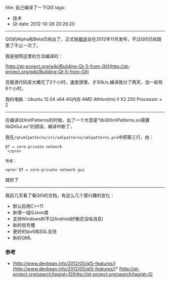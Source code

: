 title: 自己编译了一下Qt5
tags:
  - 技术
  - Qt
date: 2012-10-28 20:26:20
---

Qt5的Alpha和Beta已经出了，正式版[据说](http://qt-project.org/wiki/Qt-5#d50ae403cb49a205bdf789f377f5cfe6)会在2012年11月发布，不过Qt5已经跳票了不止一次了。

我是按照这里的方法编译的：

[http://qt-project.org/wiki/Building-Qt-5-from-Git](http://qt-project.org/wiki/Building-Qt-5-from-Git)

克隆源代码库大概花了2个小时，速度很慢，才30k/s,编译我分了两天，加一起有6个小时。

我的电脑：Ubuntu 12.04 x64   4G内存   AMD Athlon(tm) II X2 250 Processor × 2

* * *

在编译QtXmlPatterns的时候，出了一个大意是“libQtXmlPatterns.so需要libQtGui.so”的错误，编译中断了，

我在`/qtxmlpatterns/src/xmlpatterns/xmlpatterns.pro`中把第三行，由：

    QT = core-private network
    `</pre>

    改成：

    <pre>`QT = core-private network gui

就好了

* * *

我前几天看了看Qt5的文档，有这么几个感兴趣的变化：

*   默认启用C++11
*   新增一组QJson类
*   支持Windows8(不过Android好像还没啥消息)
*   新的信号槽
*   更好的Ipv6和SSL支持
*   新的QML

### 参考

*   [http://www.devbean.info/2012/05/qt5-features/](http://www.devbean.info/2012/05/qt5-features/)*   [http://qt-project.org/search/tag/qt~5](http://qt-project.org/search/tag/qt~5)